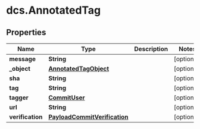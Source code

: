# dcs.AnnotatedTag

## Properties
Name | Type | Description | Notes
------------ | ------------- | ------------- | -------------
**message** | **String** |  | [optional] 
**_object** | [**AnnotatedTagObject**](AnnotatedTagObject.md) |  | [optional] 
**sha** | **String** |  | [optional] 
**tag** | **String** |  | [optional] 
**tagger** | [**CommitUser**](CommitUser.md) |  | [optional] 
**url** | **String** |  | [optional] 
**verification** | [**PayloadCommitVerification**](PayloadCommitVerification.md) |  | [optional] 
